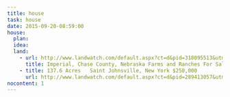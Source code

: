 ```yaml
---
title: house
task: house
date: 2015-09-20-08:59:00
house:
  plan: 
  idea:
  land:
    - url: http://www.landwatch.com/default.aspx?ct=d&pid=318095513&utm_medium=email&utm_source=saved_search&utm_campaign=20150917&utm_content=364661e5-5ba4-4c78-9e65-3eb0a3b05821
      title: Imperial, Chase County, Nebraska Farms and Ranches For Sale - 2500 Acres
    - title: 137.6 Acres   Saint Johnsville, New York $250,000
      url: http://www.landwatch.com/default.aspx?ct=d&pid=289413057&utm_medium=email&utm_source=saved_search&utm_campaign=20150905&utm_content=364661e5-5ba4-4c78-9e65-3eb0a3b05821
nocontent: 1
---
```


